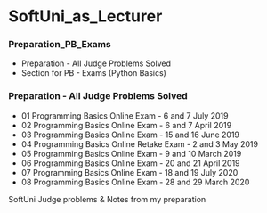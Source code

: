 # SoftUni_as_Lecturer

### Preparation_PB_Exams

- Preparation - All Judge Problems Solved
- Section for PB - Exams (Python Basics)

### Preparation - All Judge Problems Solved

- 01 Programming Basics Online Exam - 6 and 7 July 2019
- 02 Programming Basics Online Exam - 6 and 7 April 2019
- 03 Programming Basics Online Exam - 15 and 16 June 2019
- 04 Programming Basics Online Retake Exam - 2 and 3 May 2019	
- 05 Programming Basics Online Exam - 9 and 10 March 2019
- 06 Programming Basics Online Exam - 20 and 21 April 2019
- 07 Programming Basics Online Exam - 18 and 19 July 2020
- 08 Programming Basics Online Exam - 28 and 29 March 2020

SoftUni Judge problems &amp; Notes from my preparation
